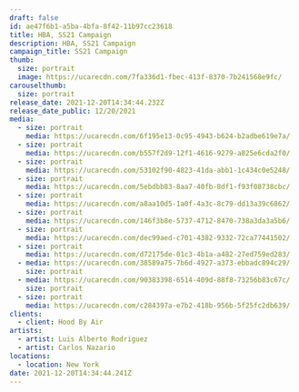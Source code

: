 ```yaml
---
draft: false
id: ae47f6b1-a5ba-4bfa-8f42-11b97cc23618
title: HBA, SS21 Campaign
description: HBA, SS21 Campaign
campaign_title: SS21 Campaign
thumb:
  size: portrait
  image: https://ucarecdn.com/7fa336d1-fbec-413f-8370-7b241568e9fc/
carouselthumb:
  size: portrait
release_date: 2021-12-20T14:34:44.232Z
release_date_public: 12/20/2021
media:
  - size: portrait
    media: https://ucarecdn.com/6f195e13-0c95-4943-b624-b2adbe619e7a/
  - size: portrait
    media: https://ucarecdn.com/b557f2d9-12f1-4616-9279-a825e6cda2f0/
  - size: portrait
    media: https://ucarecdn.com/53102f90-4823-41da-abb1-1c434c0e5248/
  - size: portrait
    media: https://ucarecdn.com/5ebdbb83-8aa7-40fb-8df1-f93f08738cbc/
  - size: portrait
    media: https://ucarecdn.com/a8aa10d5-1a0f-4a3c-8c79-dd13a39c6862/
  - size: portrait
    media: https://ucarecdn.com/146f3b8e-5737-4712-8470-738a3da3a5b6/
  - size: portrait
    media: https://ucarecdn.com/dec99aed-c701-4382-9332-72ca77441502/
  - size: portrait
    media: https://ucarecdn.com/d72175de-01c3-4b1a-a482-27ed759ed283/
  - media: https://ucarecdn.com/38589a75-7b6d-4927-a373-ebbadc894c29/
    size: portrait
  - media: https://ucarecdn.com/90383398-6514-409d-88f8-73256b83c67c/
    size: portrait
  - size: portrait
    media: https://ucarecdn.com/c284397a-e7b2-418b-956b-5f25fc2db639/
clients:
  - client: Hood By Air
artists:
  - artist: Luis Alberto Rodriguez
  - artist: Carlos Nazario
locations:
  - location: New York
date: 2021-12-20T14:34:44.241Z
---
```

